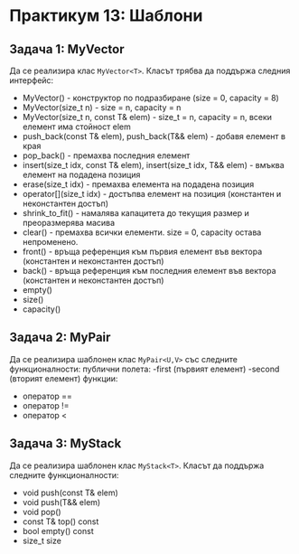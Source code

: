 # Практикум 13: Шаблони

## Задача 1: MyVector
Да се реализира клас ```MyVector<T>```. Класът трябва да поддържа следния интерфейс:
- MyVector<T>() - конструктор по подразбиране (size = 0, capacity = 8)
- MyVector<T>(size_t n) - size = n, capacity = n
- MyVector<T>(size_t n, const T& elem) - size_t = n, capacity = n, всеки елемент има стойност elem
- push_back(const T& elem), push_back(T&& elem) - добавя елемент в края
- pop_back() - премахва последния елемент
- insert(size_t idx, const T& elem), insert(size_t idx, T&& elem) - вмъква елемент на подадена позиция
- erase(size_t idx) - премахва елемента на подадена позиция
- operator[](size_t idx) - достъпва елемент на позиция (константен и неконстантен достъп)
- shrink_to_fit() - намалява капацитета до текущия размер и преоразмерява масива
- clear() - премахва всички елементи. size = 0, capacity остава непроменено.
- front() - връща референция към първия елемент във вектора (константен и неконстантен достъп)
- back() - връща референция към последния елемент във вектора (константен и неконстантен достъп)
- empty()
- size()
- capacity()

## Задача 2: MyPair
Да се реализира шаблонен клас ```MyPair<U,V>``` със следните функционалности:
публични полета:
-first (първият елемент)
-second (вторият елемент)
функции:
- оператор ==
- оператор !=
- оператор <

## Задача 3: MyStack
Да се реализира шаблонен клас ```MyStack<T>```. Класът да поддържа следните функционалности:
- void push(const T& elem)
- void push(T&& elem)
- void pop()
- const T& top() const
- bool empty() const
- size_t size
